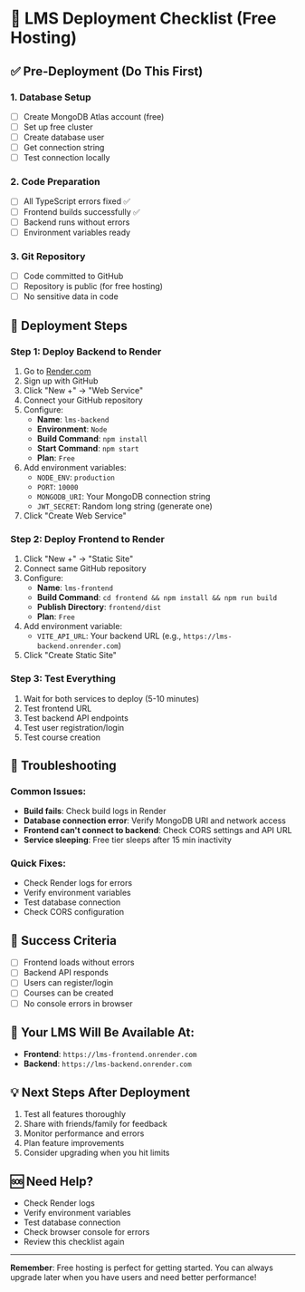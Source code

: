 # 🚀 LMS Deployment Checklist (Free Hosting)

## ✅ Pre-Deployment (Do This First)

### 1. Database Setup
- [ ] Create MongoDB Atlas account (free)
- [ ] Set up free cluster
- [ ] Create database user
- [ ] Get connection string
- [ ] Test connection locally

### 2. Code Preparation
- [ ] All TypeScript errors fixed ✅
- [ ] Frontend builds successfully ✅
- [ ] Backend runs without errors
- [ ] Environment variables ready

### 3. Git Repository
- [ ] Code committed to GitHub
- [ ] Repository is public (for free hosting)
- [ ] No sensitive data in code

## 🚀 Deployment Steps

### Step 1: Deploy Backend to Render
1. Go to [Render.com](https://render.com)
2. Sign up with GitHub
3. Click "New +" → "Web Service"
4. Connect your GitHub repository
5. Configure:
   - **Name**: `lms-backend`
   - **Environment**: `Node`
   - **Build Command**: `npm install`
   - **Start Command**: `npm start`
   - **Plan**: `Free`
6. Add environment variables:
   - `NODE_ENV`: `production`
   - `PORT`: `10000`
   - `MONGODB_URI`: Your MongoDB connection string
   - `JWT_SECRET`: Random long string (generate one)
7. Click "Create Web Service"

### Step 2: Deploy Frontend to Render
1. Click "New +" → "Static Site"
2. Connect same GitHub repository
3. Configure:
   - **Name**: `lms-frontend`
   - **Build Command**: `cd frontend && npm install && npm run build`
   - **Publish Directory**: `frontend/dist`
   - **Plan**: `Free`
4. Add environment variable:
   - `VITE_API_URL`: Your backend URL (e.g., `https://lms-backend.onrender.com`)
5. Click "Create Static Site"

### Step 3: Test Everything
1. Wait for both services to deploy (5-10 minutes)
2. Test frontend URL
3. Test backend API endpoints
4. Test user registration/login
5. Test course creation

## 🔧 Troubleshooting

### Common Issues:
- **Build fails**: Check build logs in Render
- **Database connection error**: Verify MongoDB URI and network access
- **Frontend can't connect to backend**: Check CORS settings and API URL
- **Service sleeping**: Free tier sleeps after 15 min inactivity

### Quick Fixes:
- Check Render logs for errors
- Verify environment variables
- Test database connection
- Check CORS configuration

## 🎯 Success Criteria
- [ ] Frontend loads without errors
- [ ] Backend API responds
- [ ] Users can register/login
- [ ] Courses can be created
- [ ] No console errors in browser

## 📱 Your LMS Will Be Available At:
- **Frontend**: `https://lms-frontend.onrender.com`
- **Backend**: `https://lms-backend.onrender.com`

## 💡 Next Steps After Deployment
1. Test all features thoroughly
2. Share with friends/family for feedback
3. Monitor performance and errors
4. Plan feature improvements
5. Consider upgrading when you hit limits

## 🆘 Need Help?
- Check Render logs
- Verify environment variables
- Test database connection
- Check browser console for errors
- Review this checklist again

---

**Remember**: Free hosting is perfect for getting started. You can always upgrade later when you have users and need better performance!
